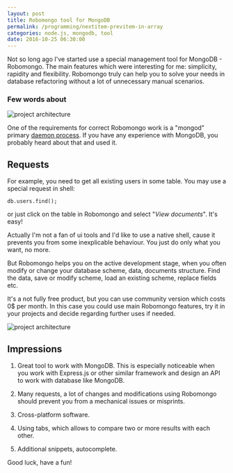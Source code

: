 ```yaml
---
layout: post
title: Robomongo tool for MongoDB
permalink: /programming/nextitem-previtem-in-array
categories: node.js, mongodb, tool
date: 2016-10-25 06:30:00
---
```


Not so long ago I've started use a special management tool for MongoDB - Robomongo. The main features which were interesting for me: simplicity, rapidity and flexibility. Robomongo truly can help you to solve your needs in database refactoring without a lot of unnecessary manual scenarios. 

### Few words about

![project architecture](http://bicortex.com/bicortex/wp-content/post_content//2014/01/MongoDB-part4-robomongo-gui.png)

One of the requirements for correct Robomongo work is a "mongod" primary [daemon process](https://docs.mongodb.com/manual/reference/program/mongod/). If you have any experience with MongoDB, you probably heard about that and used it.

## Requests

For example, you need to get all existing users in some table. You may use a special request in shell:

```batch
db.users.find();
```

or just click on the table in Robomongo and select "*View documents*". It's easy!

Actually I'm not a fan of ui tools and I'd like to use a native shell, cause it prevents you from some inexplicable behaviour. You just do only what you want, no more.

But Robomongo helps you on the active development stage, when you often modify or change your database scheme, data, documents structure. Find the data, save or modify scheme, load an existing scheme, replace fields etc.

It's a not fully free product, but you can use community version which costs 0$ per month. In this case you could use main Robomongo features, try it in your projects and decide regarding further uses if needed.

![project architecture](https://d2.alternativeto.net/dist/s/69543700-5346-e311-b64a-002590a05f5f_2_full.png?format=jpg&width=1200&height=1200&mode=crop&upscale=false)

## Impressions

1. Great tool to work with MongoDB. This is especially noticeable when you work with Express.js or other similar framework and design an API to work with database like MongoDB. 

2. Many requests, a lot of changes and modifications using Robomongo should prevent you from a mechanical issues or misprints.

3. Cross-platform software.

4. Using tabs, which allows to compare two or more results with each other.

5. Additional snippets, autocomplete.

Good luck, have a fun!